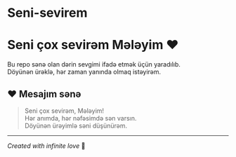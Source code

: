 # Seni-sevirem
# Seni çox sevirəm Mələyim ❤️

Bu repo sənə olan dərin sevgimi ifadə etmək üçün yaradılıb.  
Döyünən ürəklə, hər zaman yanında olmaq istəyirəm.

## ❤️ Mesajım sənə

> Seni çox sevirəm, Mələyim!  
> Hər anımda, hər nəfəsimdə sən varsın.  
> Döyünən ürəyimlə səni düşünürəm.

---

*Created with infinite love* 💖
